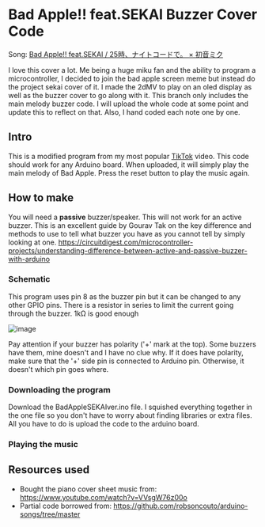 # Bad Apple!! feat.SEKAI Buzzer Cover Code

Song: [Bad Apple!! feat.SEKAI / 25時、ナイトコードで。 × 初音ミク](https://www.youtube.com/watch?v=v-fc1zv31zE)

I love this cover a lot. Me being a huge miku fan and the ability to program a microcontroller, I decided to join the bad apple screen meme but instead do the project sekai cover of it. I made the 2dMV to play on an oled display as well as the buzzer cover to go along with it. This branch only includes the main melody buzzer code. I will upload the whole code at some point and update this to reflect on that. Also, I hand coded each note one by one.

## Intro

This is a modified program from my most popular [TikTok](https://www.tiktok.com/@lenpai0/video/7463351523045690630) video. This code should work for any Arduino board. When uploaded, it will simply play the main melody of Bad Apple. Press the reset button to play the music again.

## How to make
You will need a **passive** buzzer/speaker. This will not work for an active buzzer. This is an excellent guide by Gourav Tak on the key difference and methods to use to tell what buzzer you have as you cannot tell by simply looking at one. https://circuitdigest.com/microcontroller-projects/understanding-difference-between-active-and-passive-buzzer-with-arduino

### Schematic 
This program uses pin 8 as the buzzer pin but it can be changed to any other GPIO pins. There is a resistor in series to limit the current going through the buzzer. 1kΩ is good enough

![image](https://github.com/user-attachments/assets/d1a5fd0b-2071-45e7-b3b1-33bd92948a3a)

Pay attention if your buzzer has polarity ('+' mark at the top). Some buzzers have them, mine doesn't and I have no clue why. If it does have polarity, make sure that the '+' side pin is connected to Arduino pin. Otherwise, it doesn't which pin goes where.

### Downloading the program
Download the BadAppleSEKAIver.ino file. I squished everything together in the one file so you don't have to worry about finding libraries or extra files. All you have to do is upload the code to the arduino board. 

### Playing the music


## Resources used
* Bought the piano cover sheet music from: https://www.youtube.com/watch?v=VVsgW76z00o
* Partial code borrowed from: https://github.com/robsoncouto/arduino-songs/tree/master

